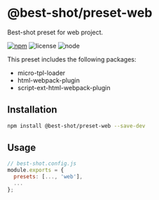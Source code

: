 # @best-shot/preset-web

Best-shot preset for web project.

[npm-url]: https://www.npmjs.com/package/@best-shot/preset-web
[npm-badge]: https://img.shields.io/npm/v/@best-shot/preset-web.svg?style=flat-square&logo=npm
[node-badge]: https://img.shields.io/node/v/@best-shot/preset-web.svg?style=flat-square&colorB=green&logo=node.js
[license-badge]: https://img.shields.io/npm/l/@best-shot/preset-web.svg?style=flat-square&colorB=blue&logo=github

[![npm][npm-badge]][npm-url]
![license][license-badge]
![node][node-badge]

This preset includes the following packages:

- micro-tpl-loader
- html-webpack-plugin
- script-ext-html-webpack-plugin

## Installation

```bash
npm install @best-shot/preset-web --save-dev
```

## Usage

```js
// best-shot.config.js
module.exports = {
  presets: [..., 'web'],
  ...
};
```
